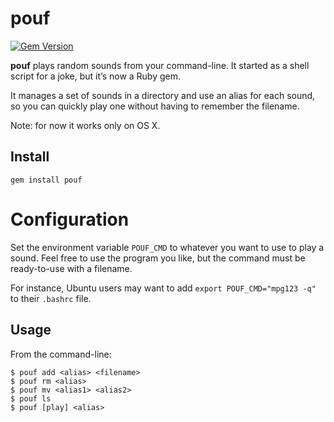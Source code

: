 # pouf

[![Gem Version](https://badge.fury.io/rb/pouf.png)](http://badge.fury.io/rb/pouf)

**pouf** plays random sounds from your command-line. It started as a shell
script for a joke, but it’s now a Ruby gem.

It manages a set of sounds in a directory and use an alias for each sound, so
you can quickly play one without having to remember the filename.

Note: for now it works only on OS X.

## Install

```
gem install pouf
```

# Configuration

Set the environment variable `POUF_CMD` to whatever you want to use to play a 
sound. Feel free to use the program you like, but the command must be 
ready-to-use with a filename.

For instance, Ubuntu users may want to add `export POUF_CMD="mpg123 -q"` to 
their `.bashrc` file.

## Usage

From the command-line:

```
$ pouf add <alias> <filename>
$ pouf rm <alias>
$ pouf mv <alias1> <alias2>
$ pouf ls
$ pouf [play] <alias>
```

